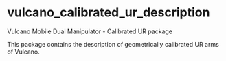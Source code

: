 # vulcano\_calibrated_ur\_description

Vulcano Mobile Dual Manipulator - Calibrated UR package

This package contains the description of geometrically calibrated UR arms of Vulcano.
